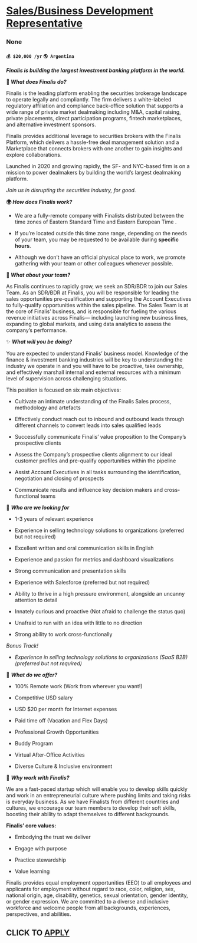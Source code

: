 # [Sales/Business Development Representative](https://www.remotewlb.com/apply/sales-business-development-representative-116852)  
### None  
#### `💰 $20,000 /yr` `🌎 Argentina`  

_**Finalis is building the largest investment banking platform in the world.**_

 **🚀 _What does Finalis do?_**

Finalis is the leading platform enabling the securities brokerage landscape to operate legally and compliantly. The firm delivers a white-labeled regulatory affiliation and compliance back-office solution that supports a wide range of private market dealmaking including M&A, capital raising, private placements, direct participation programs, fintech marketplaces, and alternative investment sponsors.

Finalis provides additional leverage to securities brokers with the Finalis Platform, which delivers a hassle-free deal management solution and a Marketplace that connects brokers with one another to gain insights and explore collaborations.

Launched in 2020 and growing rapidly, the SF- and NYC-based firm is on a mission to power dealmakers by building the world’s largest dealmaking platform.

 _Join us in disrupting the securities industry, for good._

 **🌍 _How does Finalis work?_**

  * We are a fully-remote company with Finalists distributed between the time zones of Eastern Standard Time and Eastern European Time .

  * If you’re located outside this time zone range, depending on the needs of your team, you may be requested to be available during **specific** **hours**.

  * Although we don’t have an official physical place to work, we promote gathering with your team or other colleagues whenever possible. 

**🤝 _What about your team?_**

As Finalis continues to rapidly grow, we seek an SDR/BDR to join our Sales Team. As an SDR/BDR at Finalis, you will be responsible for leading the sales opportunities pre-qualification and supporting the Account Executives to fully-qualify opportunities within the sales pipeline. The Sales Team is at the core of Finalis’ business, and is responsible for fueling the various revenue initiatives across Finalis— including launching new business lines, expanding to global markets, and using data analytics to assess the company’s performance.

✨ **_What will you be doing?_**

You are expected to understand Finalis’ business model. Knowledge of the finance & investment banking industries will be key to understanding the industry we operate in and you will have to be proactive, take ownership, and effectively marshall internal and external resources with a minimum level of supervision across challenging situations.

This position is focused on six main objectives:

  * Cultivate an intimate understanding of the Finalis Sales process, methodology and artefacts

  * Effectively conduct reach out to inbound and outbound leads through different channels to convert leads into sales qualified leads

  * Successfully communicate Finalis’ value proposition to the Company’s prospective clients

  * Assess the Company’s prospective clients alignment to our ideal customer profiles and pre-qualify opportunities within the pipeline

  * Assist Account Executives in all tasks surrounding the identification, negotiation and closing of prospects

  * Communicate results and influence key decision makers and cross-functional teams

💬 **_Who are we looking for_**

  * 1-3 years of relevant experience

  * Experience in selling technology solutions to organizations (preferred but not required)

  * Excellent written and oral communication skills in English

  * Experience and passion for metrics and dashboard visualizations

  * Strong communication and presentation skills

  * Experience with Salesforce (preferred but not required)

  * Ability to thrive in a high pressure environment, alongside an uncanny attention to detail

  * Innately curious and proactive (Not afraid to challenge the status quo)

  * Unafraid to run with an idea with little to no direction

  * Strong ability to work cross-functionally

 _Bonus Track!_

  *  _Experience in selling technology solutions to organizations (SaaS B2B) (preferred but not required)_

🌟 **_What do we offer?_**

  * 100% Remote work (Work from wherever you want!)

  * Competitive USD salary 

  * USD $20 per month for Internet expenses

  * Paid time off (Vacation and Flex Days)

  * Professional Growth Opportunities 

  * Buddy Program

  * Virtual After-Office Activities 

  * Diverse Culture & Inclusive environment

🌈 **_Why work with Finalis?_**

We are a fast-paced startup which will enable you to develop skills quickly and work in an entrepreneurial culture where pushing limits and taking risks is everyday business. As we have Finalists from different countries and cultures, we encourage our team members to develop their soft skills, boosting their ability to adapt themselves to different backgrounds.

 **Finalis’ core values:**

  * Embodying the trust we deliver

  * Engage with purpose 

  * Practice stewardship

  * Value learning

Finalis provides equal employment opportunities (EEO) to all employees and applicants for employment without regard to race, color, religion, sex, national origin, age, disability, genetics, sexual orientation, gender identity, or gender expression. We are committed to a diverse and inclusive workforce and welcome people from all backgrounds, experiences, perspectives, and abilities.

  
## CLICK TO [APPLY](https://www.remotewlb.com/apply/sales-business-development-representative-116852)

